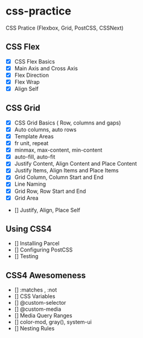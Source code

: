 # css-practice

CSS Pratice (Flexbox, Grid, PostCSS, CSSNext)

## CSS Flex

- [x] CSS Flex Basics
- [x] Main Axis and Cross Axis
- [x] Flex Direction
- [x] Flex Wrap
- [x] Align Self

## CSS Grid

- [x] CSS Grid Basics ( Row, columns and gaps)
- [x] Auto columns, auto rows
- [x] Template Areas
- [x] fr unit, repeat
- [x] minmax, max-content, min-content
- [x] auto-fill, auto-fit
- [x] Justify Content, Align Content and Place Content
- [x] Justify Items, Align Items and Place Items
- [x] Grid Column, Column Start and End
- [x] Line Naming
- [x] Grid Row, Row Start and End
- [x] Grid Area
- [] Justify, Align, Place Self

## Using CSS4

- [] Installing Parcel
- [] Configuring PostCSS
- [] Testing

## CSS4 Awesomeness

- [] :matches , :not
- [] CSS Variables
- [] @custom-selector
- [] @custom-media
- [] Media Query Ranges
- [] color-mod, gray(), system-ui
- [] Nesting Rules
